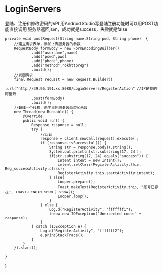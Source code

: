 # LoginServers
登陆、注册和修改密码的API
用Android Studio写登陆注册功能时可以用POST功能直接调用
服务器返回json，成功就是success，失败就是false

    private void postRequest(String name,String pwd, String phone)  {
        //建立请求表单，添加上传服务器的参数
        RequestBody formBody = new FormEncodingBuilder()
                .add("username",name)
                .add("pswd",pwd)
                .add("phone",phone)
                .add("method","okhttpreg")
                .build();
        //发起请求
        final Request request = new Request.Builder()
                .url("http://39.96.191.xx:8080/LoginServers/RegisterAction")//IP是我的阿里云
                .post(formBody)
                .build();
        //新建一个线程，用于得到服务器响应的参数
        new Thread(new Runnable() {
            @Override
            public void run() {
                Response response = null;
                try {
                    //回调
                    response = client.newCall(request).execute();
                    if (response.isSuccessful()) {
                        String str = response.body().string();
                        System.out.println(str.substring(17, 24));
                        if(str.substring(17, 24).equals("success")) {
                            Intent intent = new Intent();
                            intent.setClass(RegisterActivity.this, Reg_successActivity.class);
                            RegisterActivity.this.startActivity(intent);
                        } else{
                            Looper.prepare();
                            Toast.makeText(RegisterActivity.this, "账号已存在", Toast.LENGTH_SHORT).show();
                            Looper.loop();
                        }
                    } else {
                        Log.d("RegisterActivity", "fffffff1");
                        throw new IOException("Unexpected code:" + response);
                    }
                } catch (IOException e) {
                    Log.d("RegisterActivity", "fffffff2");
                    e.printStackTrace();
                }
            }
        }).start();

    }

}
